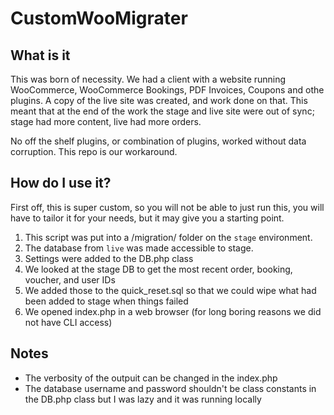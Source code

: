 # CustomWooMigrater

## What is it 

This was born of necessity. We had a client with a website running WooCommerce, WooCommerce Bookings, PDF Invoices, Coupons and othe plugins. A copy of the live site was created, and work done on that. This meant that at the end of the work the stage and live site were out of sync; stage had more content, live had more orders.

No off the shelf plugins, or combination of plugins, worked without data corruption. This repo is our workaround.

## How do I use it?

First off, this is super custom, so you will not be able to just run this, you will have to tailor it for your needs, but it may give you a starting point.

1. This script was put into a /migration/ folder on the `stage` environment.
2. The database from `live` was made accessible to stage.
3. Settings were added to the DB.php class
4. We looked at the stage DB to get the most recent order, booking, voucher, and user IDs
5. We added those to the quick_reset.sql so that we could wipe what had been added to stage when things failed
6. We opened index.php in a web browser (for long boring reasons we did not have CLI access)

## Notes

- The verbosity of the outpuit can be changed in the index.php
- The database username and password shouldn't be class constants in the DB.php class but I was lazy and it was running locally
